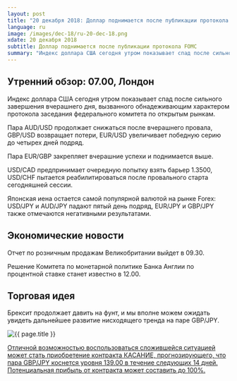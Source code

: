 ```yaml
---
layout: post
title: "20 декабря 2018: Доллар поднимается после публикации протокола FOMC"
language: ru
image: /images/dec-18/ru-20-dec-18.png
xdate: 20 декабря 2018
subtitle: Доллар поднимается после публикации протокола FOMC
summary: "Индекс доллара США сегодня утром показывает спад после сильного завершения вчерашнего дня, вызванного обнадеживающим характером протокола заседания федерального комитета по открытым рынкам"
---
```

## Утренний обзор: 07.00, Лондон
 
Индекс доллара США сегодня утром показывает спад после сильного завершения вчерашнего дня, вызванного обнадеживающим характером протокола заседания федерального комитета по открытым рынкам.

Пара AUD/USD продолжает снижаться после вчерашнего провала, GBP/USD возвращает потери, EUR/USD увеличивает победную серию до четырех дней подряд.

Пара EUR/GBP закрепляет вчерашние успехи и поднимается выше.

USD/CAD предпринимает очередную попытку взять барьер 1.3500, USD/CHF пытается реабилитироваться после провального старта сегодняшней сессии.

Японская иена остается самой популярной валютой на рынке Forex: USD/JPY и AUD/JPY падают пятый день подряд, EUR/JPY и GBP/JPY также отмечаются негативными результатами.
 
## Экономические новости
 
Отчет по розничным продажам Великобритании выйдет в 09.30.

Решение Комитета по монетарной политике Банка Англии по процентной ставке станет известно в 12.00.

## Торговая идея
 
Брексит продолжает давить на фунт, и мы вполне можем ожидать увидеть дальнейшее развитие нисходящего тренда на паре GBP/JPY.

<img src="{{ site.url }}/images/dec-18/ru-20-dec-18.png" alt="{{ page.title }}"  title="{{ page.title }}">

<a href="%LINK%%?currency=USD&market=forex&underlying=frxGBPJPY&formname=touchnotouch&duration_amount=14&duration_units=d&amount=10&amount_type=stake&expiry_type=duration&barrier=139" target="_blank" rel="noopener noreferrer nofollow">Отличной возможностью воспользоваться сложившейся ситуацией может стать приобретение контракта КАСАНИЕ, прогнозирующего, что пара GBP/JPY коснется уровня 139.00 в течение следующих 14 дней. Потенциальная прибыль от контракта может составить до 100%.</a>

